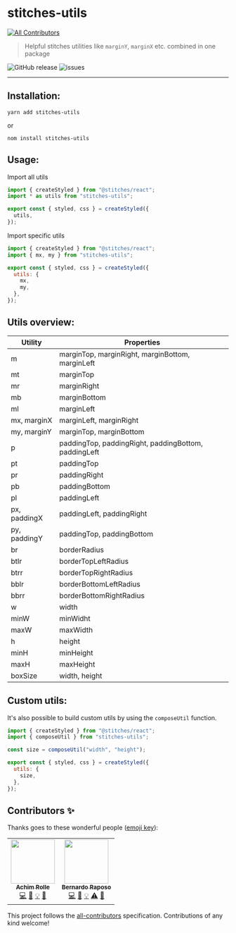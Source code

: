 # stitches-utils
<!-- ALL-CONTRIBUTORS-BADGE:START - Do not remove or modify this section -->
[![All Contributors](https://img.shields.io/badge/all_contributors-2-orange.svg?style=flat-square)](#contributors-)
<!-- ALL-CONTRIBUTORS-BADGE:END -->

> Helpful stitches utilities like `marginY`, `marginX` etc. combined in one package

![GitHub release](https://img.shields.io/github/release/hauptrolle/stitches-utils.svg) ![issues](https://img.shields.io/github/issues/hauptrolle/stitches-utils)

---

## Installation:

`yarn add stitches-utils`

or

`nom install stitches-utils`

## Usage:

Import all utils

```jsx
import { createStyled } from "@stitches/react";
import * as utils from "stitches-utils";

export const { styled, css } = createStyled({
  utils,
});
```

Import specific utils

```jsx
import { createStyled } from "@stitches/react";
import { mx, my } from "stitches-utils";

export const { styled, css } = createStyled({
  utils: {
    mx,
    my,
  },
});
```

## Utils overview:

| Utility      | Properties                                           |
| ------------ | ---------------------------------------------------- |
| m            | marginTop, marginRight, marginBottom, marginLeft     |
| mt           | marginTop                                            |
| mr           | marginRight                                          |
| mb           | marginBottom                                         |
| ml           | marginLeft                                           |
| mx, marginX  | marginLeft, marginRight                              |
| my, marginY  | marginTop, marginBottom                              |
| p            | paddingTop, paddingRight, paddingBottom, paddingLeft |
| pt           | paddingTop                                           |
| pr           | paddingRight                                         |
| pb           | paddingBottom                                        |
| pl           | paddingLeft                                          |
| px, paddingX | paddingLeft, paddingRight                            |
| py, paddingY | paddingTop, paddingBottom                            |
| br           | borderRadius                                         |
| btlr         | borderTopLeftRadius                                  |
| btrr         | borderTopRightRadius                                 |
| bblr         | borderBottomLeftRadius                               |
| bbrr         | borderBottomRightRadius                              |
| w            | width                                                |
| minW         | minWidht                                             |
| maxW         | maxWidth                                             |
| h            | height                                               |
| minH         | minHeight                                            |
| maxH         | maxHeight                                            |
| boxSize      | width, height                                        |

## Custom utils:

It's also possible to build custom utils by using the `composeUtil` function.

```jsx
import { createStyled } from "@stitches/react";
import { composeUtil } from "stitches-utils";

const size = composeUtil("width", "height");

export const { styled, css } = createStyled({
  utils: {
    size,
  },
});
```

## Contributors ✨

Thanks goes to these wonderful people ([emoji key](https://allcontributors.org/docs/en/emoji-key)):

<!-- ALL-CONTRIBUTORS-LIST:START - Do not remove or modify this section -->
<!-- prettier-ignore-start -->
<!-- markdownlint-disable -->
<table>
  <tr>
    <td align="center"><a href="http://www.hauptrolle.me"><img src="https://avatars0.githubusercontent.com/u/1164541?v=4" width="100px;" alt=""/><br /><sub><b>Achim Rolle</b></sub></a><br /><a href="https://github.com/hauptrolle/stitches-utils/commits?author=hauptrolle" title="Code">💻</a> <a href="https://github.com/hauptrolle/stitches-utils/commits?author=hauptrolle" title="Documentation">📖</a> <a href="#example-hauptrolle" title="Examples">💡</a> <a href="https://github.com/hauptrolle/stitches-utils/pulls?q=is%3Apr+reviewed-by%3Ahauptrolle" title="Reviewed Pull Requests">👀</a></td>
    <td align="center"><a href="http://bernardoraposo.com"><img src="https://avatars2.githubusercontent.com/u/38172?v=4" width="100px;" alt=""/><br /><sub><b>Bernardo Raposo</b></sub></a><br /><a href="https://github.com/hauptrolle/stitches-utils/commits?author=braposo" title="Code">💻</a> <a href="https://github.com/hauptrolle/stitches-utils/commits?author=braposo" title="Documentation">📖</a> <a href="#example-braposo" title="Examples">💡</a> <a href="https://github.com/hauptrolle/stitches-utils/commits?author=braposo" title="Tests">⚠️</a> <a href="#ideas-braposo" title="Ideas, Planning, & Feedback">🤔</a></td>
  </tr>
</table>

<!-- markdownlint-enable -->
<!-- prettier-ignore-end -->
<!-- ALL-CONTRIBUTORS-LIST:END -->

This project follows the [all-contributors](https://github.com/all-contributors/all-contributors) specification. Contributions of any kind welcome!